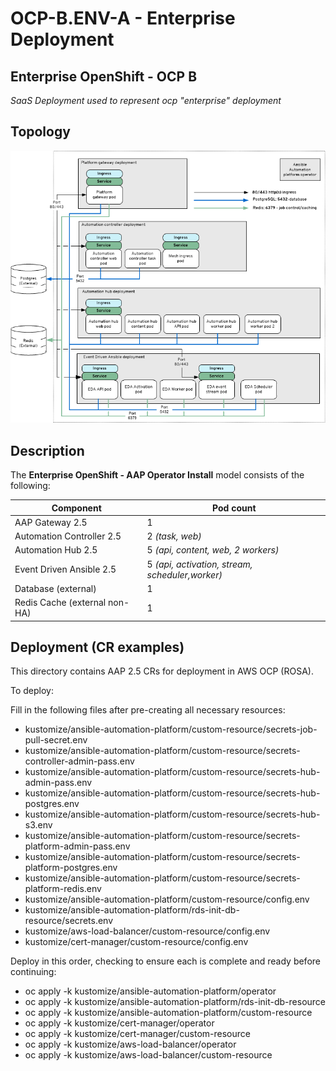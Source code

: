 # OCP-B.ENV-A - Enterprise Deployment

## Enterprise OpenShift - OCP B
_SaaS Deployment used to represent ocp "enterprise" deployment_

## Topology

![ OpenShift Enterprise - Topology](OCP-B_Env-A.png)

## Description

The **Enterprise OpenShift - AAP Operator Install** model consists of the following:

| Component                                     | Pod count                      |
| --------------------------------------------- | ------------------------------ |
| AAP Gateway 2.5                               | 1                              |
| Automation Controller 2.5                     | 2 *(task, web)*                |
| Automation Hub 2.5                            | 5 *(api, content, web, 2 workers)* |
| Event Driven Ansible 2.5                      | 5 *(api, activation, stream, scheduler,worker)* |
| Database (external)                           | 1                              |
| Redis Cache (external non-HA)                 | 1                              |

## Deployment (CR examples)

This directory contains AAP 2.5 CRs for deployment in AWS OCP (ROSA).

To deploy:

Fill in the following files after pre-creating all necessary resources:
 - kustomize/ansible-automation-platform/custom-resource/secrets-job-pull-secret.env
 - kustomize/ansible-automation-platform/custom-resource/secrets-controller-admin-pass.env
 - kustomize/ansible-automation-platform/custom-resource/secrets-hub-admin-pass.env
 - kustomize/ansible-automation-platform/custom-resource/secrets-hub-postgres.env
 - kustomize/ansible-automation-platform/custom-resource/secrets-hub-s3.env
 - kustomize/ansible-automation-platform/custom-resource/secrets-platform-admin-pass.env
 - kustomize/ansible-automation-platform/custom-resource/secrets-platform-postgres.env
 - kustomize/ansible-automation-platform/custom-resource/secrets-platform-redis.env
 - kustomize/ansible-automation-platform/custom-resource/config.env
 - kustomize/ansible-automation-platform/rds-init-db-resource/secrets.env
 - kustomize/aws-load-balancer/custom-resource/config.env
 - kustomize/cert-manager/custom-resource/config.env

Deploy in this order, checking to ensure each is complete and ready before continuing:
 - oc apply -k kustomize/ansible-automation-platform/operator
 - oc apply -k kustomize/ansible-automation-platform/rds-init-db-resource
 - oc apply -k kustomize/ansible-automation-platform/custom-resource
 - oc apply -k kustomize/cert-manager/operator
 - oc apply -k kustomize/cert-manager/custom-resource
 - oc apply -k kustomize/aws-load-balancer/operator
 - oc apply -k kustomize/aws-load-balancer/custom-resource
